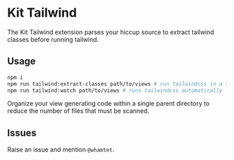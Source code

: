 # Kit Tailwind

The Kit Tailwind extension parses your hiccup source to extract tailwind classes before running tailwind.

## Usage

```bash
npm i
npm run tailwind:extract-classes path/to/views # run tailwindcss in a separate step
npm run tailwind:watch path/to/views # runs tailwindcss automatically
```

Organize your view generating code within a single parent directory to reduce the number of files that must be scanned.

## Issues

Raise an issue and mention `@whamtet`.